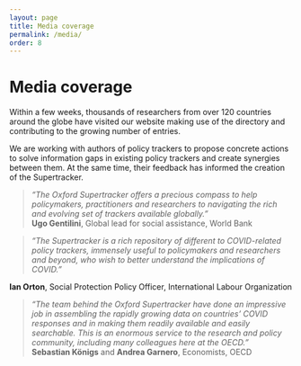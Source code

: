 ```yaml
---
layout: page
title: Media coverage
permalink: /media/
order: 8
---
```


# Media coverage

Within a few weeks, thousands of researchers from over 120 countries around the globe have visited our website making use of the directory and contributing to the growing number of entries.

We are working with authors of policy trackers to propose concrete actions to solve information gaps in existing policy trackers and create synergies between them. At the same time, their feedback has informed the creation of the Supertracker.

> *“The Oxford Supertracker offers a precious compass to help policymakers, practitioners and researchers to navigating the rich and evolving set of trackers available globally.”* <br/>
**Ugo Gentilini**, Global lead for social assistance, World Bank

> *“The Supertracker is a rich repository of different to COVID-related policy trackers, immensely useful to policymakers and researchers and beyond, who wish to better understand the implications of COVID.”* <br/>

**Ian Orton**, Social Protection Policy Officer, International Labour Organization

> *“The team behind the Oxford Supertracker have done an impressive job in assembling the rapidly growing data on countries’ COVID responses and in making them readily available and easily searchable. This is an enormous service to the research and policy community, including many colleagues here at the OECD.”* <br/>
**Sebastian Königs** and **Andrea Garnero**, Economists, OECD


